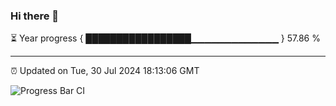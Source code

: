 ### Hi there 👋

⏳ Year progress { █████████████████▁▁▁▁▁▁▁▁▁▁▁▁▁ } 57.86 %

---

⏰ Updated on Tue, 30 Jul 2024 18:13:06 GMT

![Progress Bar CI](https://github.com/code-lakshay/GitHub-Actions-Demo/workflows/Progress%20Bar%20CI/badge.svg)
